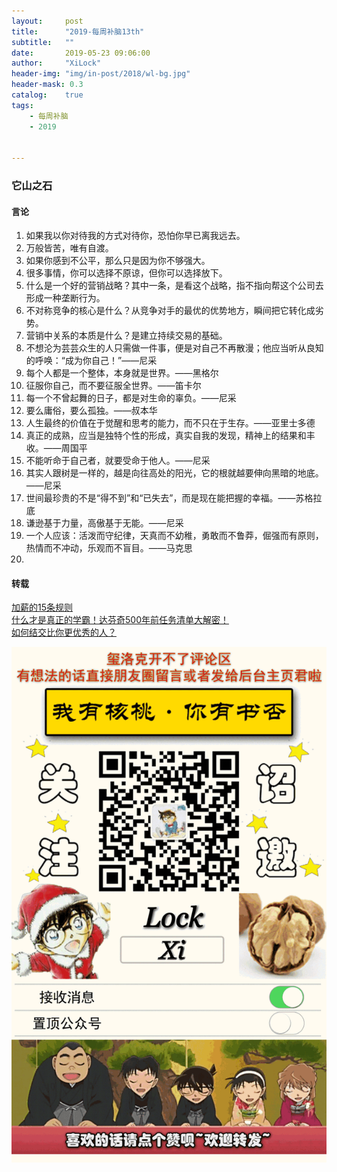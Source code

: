 ```yaml
---
layout:     post
title:      "2019-每周补脑13th"
subtitle:   ""
date:       2019-05-23 09:06:00
author:     "XiLock"
header-img: "img/in-post/2018/wl-bg.jpg"
header-mask: 0.3
catalog:    true
tags:
    - 每周补脑
    - 2019


---
```

 
### 它山之石
#### 言论
1. 如果我以你对待我的方式对待你，恐怕你早已离我远去。
1. 万般皆苦，唯有自渡。
1. 如果你感到不公平，那么只是因为你不够强大。
1. 很多事情，你可以选择不原谅，但你可以选择放下。
1. 什么是一个好的营销战略？其中一条，是看这个战略，指不指向帮这个公司去形成一种垄断行为。
1. 不对称竞争的核心是什么？从竞争对手的最优的优势地方，瞬间把它转化成劣势。
1. 营销中关系的本质是什么？是建立持续交易的基础。
1. 不想沦为芸芸众生的人只需做一件事，便是对自己不再散漫；他应当听从良知的呼唤：“成为你自己！”——尼采
1. 每个人都是一个整体，本身就是世界。——黑格尔
1. 征服你自己，而不要征服全世界。——笛卡尔
1. 每一个不曾起舞的日子，都是对生命的辜负。——尼采
1. 要么庸俗，要么孤独。——叔本华
1. 人生最终的价值在于觉醒和思考的能力，而不只在于生存。——亚里士多德
1. 真正的成熟，应当是独特个性的形成，真实自我的发现，精神上的结果和丰收。——周国平
1. 不能听命于自己者，就要受命于他人。——尼采
1. 其实人跟树是一样的，越是向往高处的阳光，它的根就越要伸向黑暗的地底。 ——尼采
1. 世间最珍贵的不是“得不到”和“已失去”，而是现在能把握的幸福。——苏格拉底
1. 谦逊基于力量，高傲基于无能。——尼采
1. 一个人应该：活泼而守纪律，天真而不幼稚，勇敢而不鲁莽，倔强而有原则，热情而不冲动，乐观而不盲目。——马克思
1. 


#### 转载
[加薪的15条规则](https://mp.weixin.qq.com/s?__biz=MjM5NjA3OTM0MA==&mid=2655714547&idx=2&sn=506e21fa25a81c37bec2e170e72a09a1&chksm=bd50ef708a276666f39e299944990c981e140d05f6da549b18d264d82e928f5986694de6f094&mpshare=1&scene=24&srcid=#rd)  
[什么才是真正的学霸！达芬奇500年前任务清单大解密！](https://mp.weixin.qq.com/s?__biz=MzAwNzAxNDYyMA==&mid=2650866285&idx=1&sn=c6760d48a4412922d11fba5efac8024d&chksm=80f133deb786bac85554f318695bc8c15dd317f309e62ff9b30586403e303816b64849a76fbe&mpshare=1&scene=24&srcid=#rd)  
[如何结交比你更优秀的人？](https://mp.weixin.qq.com/s?__biz=MzU3NTc3MjMxMw==&mid=2247517576&idx=2&sn=cc6fe6d9b2c98c14034cf772297dee68&chksm=fd1cc67eca6b4f6824d279e248bdafefb59fa55edddbfa9e1f0d10f5b8fb9331b3ad07c9ecd8&mpshare=1&scene=24&srcid=#rd)  


![](/img/wc-tail.GIF)
